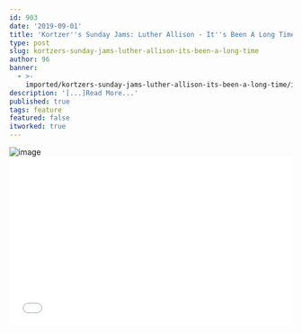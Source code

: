 ```yaml
---
id: 903
date: '2019-09-01'
title: 'Kortzer''s Sunday Jams: Luther Allison - It''s Been A Long Time - Loose Lips'
type: post
slug: kortzers-sunday-jams-luther-allison-its-been-a-long-time
author: 96
banner:
  - >-
    imported/kortzers-sunday-jams-luther-allison-its-been-a-long-time/image903.jpeg
description: '[...]Read More...'
published: true
tags: feature
featured: false
itworked: true
---
```

![image](../imported/kortzers-sunday-jams-luther-allison-its-been-a-long-time/image903.jpeg)<iframe width='100%' height='300' scrolling='no' frameborder='no' allow='autoplay' src='//www.youtube.com/embed/hRSiGOJ5c2c?wmode=opaque'></iframe>